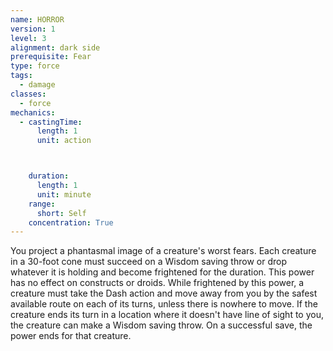 ```yaml
---
name: HORROR
version: 1
level: 3
alignment: dark side
prerequisite: Fear
type: force
tags:
  - damage
classes:
  - force
mechanics:
  - castingTime:
      length: 1
      unit: action



    duration:
      length: 1
      unit: minute
    range:
      short: Self
    concentration: True
---
```

You project a phantasmal image of a creature's worst
fears. Each creature in a 30-foot cone must succeed on
a Wisdom saving throw or drop whatever it is holding
and become frightened for the duration. This power
has no effect on constructs or droids.
While frightened by this power, a creature must take
the Dash action and move away from you by the safest
available route on each of its turns, unless there is
nowhere to move. If the creature ends its turn in a
location where it doesn't have line of sight to you, the
creature can make a Wisdom saving throw. On a
successful save, the power ends for that creature.

    